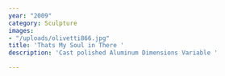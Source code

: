 ```yaml
---
year: "2009"
category: Sculpture
images:
- "/uploads/olivetti866.jpg"
title: 'Thats My Soul in There '
description: 'Cast polished Aluminum Dimensions Variable '

---
```

